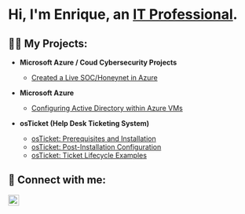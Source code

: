 <h1>Hi, I'm Enrique, an <a href="https://www.linkedin.com/in/enriquedwilliams/">IT Professional</a>.</h1>

<h2>👨‍💻 My Projects:</h2>

- <b>Microsoft Azure / Coud Cybersecurity Projects</b>
  - [Created a Live SOC/Honeynet in Azure](https://github.com/riquewill1977/Azure-SOC-Honeynet)
 
- <b>Microsoft Azure</b>
  - [Configuring Active Directory within Azure VMs](https://github.com/riquewill1977/configure-ad)
 
- <b>osTicket (Help Desk Ticketing System)</b>
  - [osTicket: Prerequisites and Installation](https://github.com/riquewill1977/osticket-prereqs)
  - [osTicket: Post-Installation Configuration](https://github.com/riquewill1977/osticket-post-install)
  - [osTicket: Ticket Lifecycle Examples](https://github.com/riquewill1977/osticket-lifecycle)


    



<h2> 🤳 Connect with me:</h2>

[<img align="left" alt="EnriqueWilliams | LinkedIn" width="22px" src="https://cdn.jsdelivr.net/npm/simple-icons@v3/icons/linkedin.svg" />][linkedin]

[linkedin]: https://www.linkedin.com/in/enriquedwilliams/

